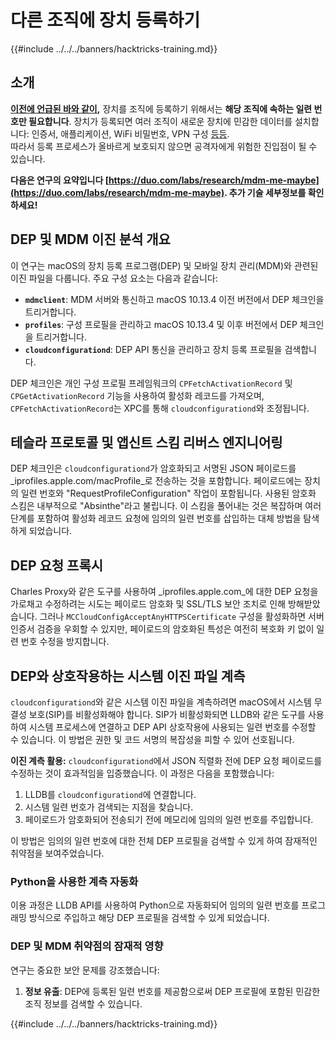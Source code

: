 # 다른 조직에 장치 등록하기

{{#include ../../../banners/hacktricks-training.md}}

## 소개

[**이전에 언급된 바와 같이**](./#what-is-mdm-mobile-device-management)**,** 장치를 조직에 등록하기 위해서는 **해당 조직에 속하는 일련 번호만 필요합니다**. 장치가 등록되면 여러 조직이 새로운 장치에 민감한 데이터를 설치합니다: 인증서, 애플리케이션, WiFi 비밀번호, VPN 구성 [등등](https://developer.apple.com/enterprise/documentation/Configuration-Profile-Reference.pdf).\
따라서 등록 프로세스가 올바르게 보호되지 않으면 공격자에게 위험한 진입점이 될 수 있습니다.

**다음은 연구의 요약입니다 [https://duo.com/labs/research/mdm-me-maybe](https://duo.com/labs/research/mdm-me-maybe). 추가 기술 세부정보를 확인하세요!**

## DEP 및 MDM 이진 분석 개요

이 연구는 macOS의 장치 등록 프로그램(DEP) 및 모바일 장치 관리(MDM)와 관련된 이진 파일을 다룹니다. 주요 구성 요소는 다음과 같습니다:

- **`mdmclient`**: MDM 서버와 통신하고 macOS 10.13.4 이전 버전에서 DEP 체크인을 트리거합니다.
- **`profiles`**: 구성 프로필을 관리하고 macOS 10.13.4 및 이후 버전에서 DEP 체크인을 트리거합니다.
- **`cloudconfigurationd`**: DEP API 통신을 관리하고 장치 등록 프로필을 검색합니다.

DEP 체크인은 개인 구성 프로필 프레임워크의 `CPFetchActivationRecord` 및 `CPGetActivationRecord` 기능을 사용하여 활성화 레코드를 가져오며, `CPFetchActivationRecord`는 XPC를 통해 `cloudconfigurationd`와 조정됩니다.

## 테슬라 프로토콜 및 앱신트 스킴 리버스 엔지니어링

DEP 체크인은 `cloudconfigurationd`가 암호화되고 서명된 JSON 페이로드를 _iprofiles.apple.com/macProfile_로 전송하는 것을 포함합니다. 페이로드에는 장치의 일련 번호와 "RequestProfileConfiguration" 작업이 포함됩니다. 사용된 암호화 스킴은 내부적으로 "Absinthe"라고 불립니다. 이 스킴을 풀어내는 것은 복잡하며 여러 단계를 포함하여 활성화 레코드 요청에 임의의 일련 번호를 삽입하는 대체 방법을 탐색하게 되었습니다.

## DEP 요청 프록시

Charles Proxy와 같은 도구를 사용하여 _iprofiles.apple.com_에 대한 DEP 요청을 가로채고 수정하려는 시도는 페이로드 암호화 및 SSL/TLS 보안 조치로 인해 방해받았습니다. 그러나 `MCCloudConfigAcceptAnyHTTPSCertificate` 구성을 활성화하면 서버 인증서 검증을 우회할 수 있지만, 페이로드의 암호화된 특성은 여전히 복호화 키 없이 일련 번호 수정을 방지합니다.

## DEP와 상호작용하는 시스템 이진 파일 계측

`cloudconfigurationd`와 같은 시스템 이진 파일을 계측하려면 macOS에서 시스템 무결성 보호(SIP)를 비활성화해야 합니다. SIP가 비활성화되면 LLDB와 같은 도구를 사용하여 시스템 프로세스에 연결하고 DEP API 상호작용에 사용되는 일련 번호를 수정할 수 있습니다. 이 방법은 권한 및 코드 서명의 복잡성을 피할 수 있어 선호됩니다.

**이진 계측 활용:**
`cloudconfigurationd`에서 JSON 직렬화 전에 DEP 요청 페이로드를 수정하는 것이 효과적임을 입증했습니다. 이 과정은 다음을 포함했습니다:

1. LLDB를 `cloudconfigurationd`에 연결합니다.
2. 시스템 일련 번호가 검색되는 지점을 찾습니다.
3. 페이로드가 암호화되어 전송되기 전에 메모리에 임의의 일련 번호를 주입합니다.

이 방법은 임의의 일련 번호에 대한 전체 DEP 프로필을 검색할 수 있게 하여 잠재적인 취약점을 보여주었습니다.

### Python을 사용한 계측 자동화

이용 과정은 LLDB API를 사용하여 Python으로 자동화되어 임의의 일련 번호를 프로그래밍 방식으로 주입하고 해당 DEP 프로필을 검색할 수 있게 되었습니다.

### DEP 및 MDM 취약점의 잠재적 영향

연구는 중요한 보안 문제를 강조했습니다:

1. **정보 유출**: DEP에 등록된 일련 번호를 제공함으로써 DEP 프로필에 포함된 민감한 조직 정보를 검색할 수 있습니다.

{{#include ../../../banners/hacktricks-training.md}}

